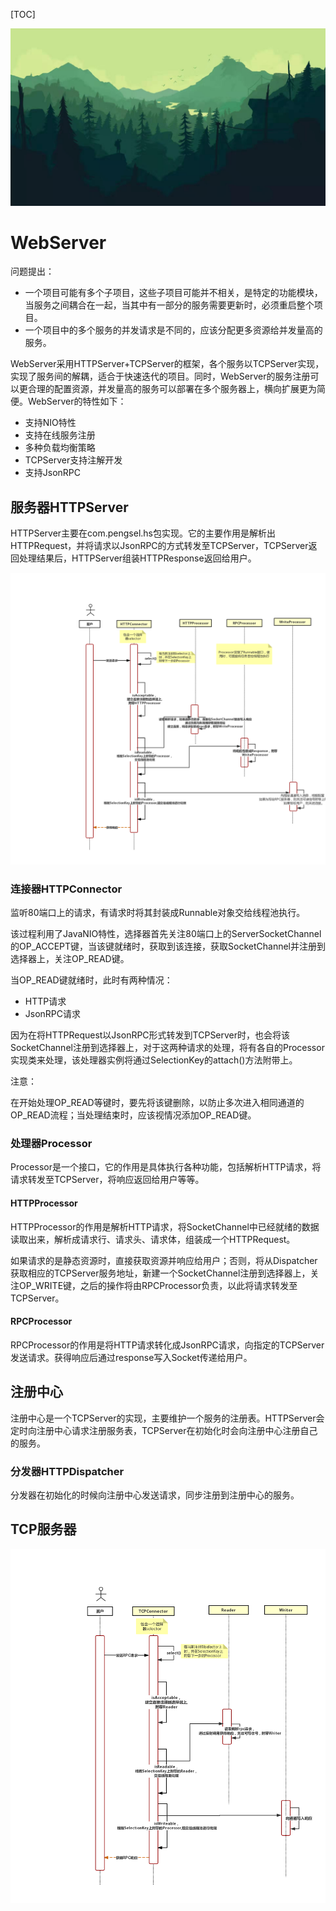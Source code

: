 [TOC]

![](asset/logo.jpg)

# WebServer

问题提出：

* 一个项目可能有多个子项目，这些子项目可能并不相关，是特定的功能模块，当服务之间耦合在一起，当其中有一部分的服务需要更新时，必须重启整个项目。
* 一个项目中的多个服务的并发请求是不同的，应该分配更多资源给并发量高的服务。

WebServer采用HTTPServer+TCPServer的框架，各个服务以TCPServer实现，实现了服务间的解耦，适合于快速迭代的项目。同时，WebServer的服务注册可以更合理的配置资源，并发量高的服务可以部署在多个服务器上，横向扩展更为简便。WebServer的特性如下：

* 支持NIO特性
* 支持在线服务注册
* 多种负载均衡策略
* TCPServer支持注解开发
* 支持JsonRPC

## 服务器HTTPServer

HTTPServer主要在com.pengsel.hs包实现。它的主要作用是解析出HTTPRequest，并将请求以JsonRPC的方式转发至TCPServer，TCPServer返回处理结果后，HTTPServer组装HTTPResponse返回给用户。

![](asset/HTTPServer时序.png)
### 连接器HTTPConnector

监听80端口上的请求，有请求时将其封装成Runnable对象交给线程池执行。

该过程利用了JavaNIO特性，选择器首先关注80端口上的ServerSocketChannel的OP_ACCEPT键，当该键就绪时，获取到该连接，获取SocketChannel并注册到选择器上，关注OP_READ键。

当OP_READ键就绪时，此时有两种情况：

* HTTP请求
* JsonRPC请求

因为在将HTTPRequest以JsonRPC形式转发到TCPServer时，也会将该SocketChannel注册到选择器上，对于这两种请求的处理，将有各自的Processor实现类来处理，该处理器实例将通过SelectionKey的attach()方法附带上。

注意：

在开始处理OP_READ等键时，要先将该键删除，以防止多次进入相同通道的OP_READ流程；当处理结束时，应该视情况添加OP_READ键。

### 处理器Processor

Processor是一个接口，它的作用是具体执行各种功能，包括解析HTTP请求，将请求转发至TCPServer，将响应返回给用户等等。

#### HTTPProcessor

HTTPProcessor的作用是解析HTTP请求，将SocketChannel中已经就绪的数据读取出来，解析成请求行、请求头、请求体，组装成一个HTTPRequest。

如果请求的是静态资源时，直接获取资源并响应给用户；否则，将从Dispatcher获取相应的TCPServer服务地址，新建一个SocketChannel注册到选择器上，关注OP_WRITE键，之后的操作将由RPCProcessor负责，以此将请求转发至TCPServer。

#### RPCProcessor

RPCProcessor的作用是将HTTP请求转化成JsonRPC请求，向指定的TCPServer发送请求。获得响应后通过response写入Socket传递给用户。



## 注册中心

注册中心是一个TCPServer的实现，主要维护一个服务的注册表。HTTPServer会定时向注册中心请求注册服务表，TCPServer在初始化时会向注册中心注册自己的服务。



### 分发器HTTPDispatcher

分发器在初始化的时候向注册中心发送请求，同步注册到注册中心的服务。

## TCP服务器
![](asset/TCPServer时序.png)





